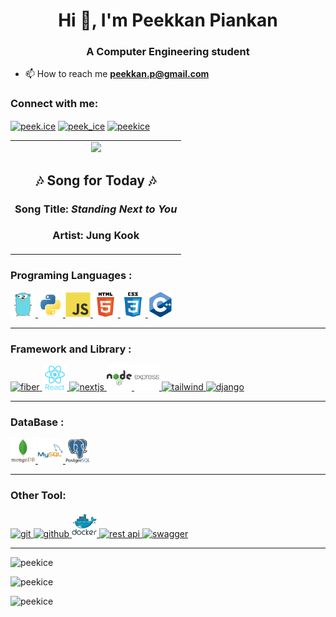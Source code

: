 <h1 align="center">Hi 👋, I'm Peekkan Piankan</h1>
<h3 align="center">A Computer Engineering student</h3>

- 📫 How to reach me **peekkan.p@gmail.com**

<h3 align="left">Connect with me:</h3>
<p align="left">
<a href="https://fb.com/peek.ice" target="blank"><img align="center" src="https://raw.githubusercontent.com/rahuldkjain/github-profile-readme-generator/master/src/images/icons/Social/facebook.svg" alt="peek.ice" height="30" width="40" /></a>
<a href="https://instagram.com/peek_ice" target="blank"><img align="center" src="https://raw.githubusercontent.com/rahuldkjain/github-profile-readme-generator/master/src/images/icons/Social/instagram.svg" alt="peek_ice" height="30" width="40" /></a>
<a href="https://www.leetcode.com/peekice" target="blank"><img align="center" src="https://raw.githubusercontent.com/rahuldkjain/github-profile-readme-generator/master/src/images/icons/Social/leet-code.svg" alt="peekice" height="30" width="40" /></a>
</p>

<!-- Start random song -->
  <div align="center">
   <table>
    <tr>
     <td>
      <div align="center">
       <div>
        <a href="https://open.spotify.com/track/2KslE17cAJNHTsI2MI0jb2" id="link" target="_blank">
         <img src="https://i.scdn.co/image/ab67616d0000b273741fd4807f442af3f7359316" style="width: 250px;"/>
        </a>
       </div>
       <div style="text-align: center;">
        <h2>
         🎶 Song for Today 🎶
        </h2>
        <h3>
         Song Title:
         <em id="title">
          Standing Next to You
         </em>
        </h3>
        <h3>
         Artist:
         <span id="artist">
          Jung Kook
         </span>
        </h3>
       </div>
      </div>
     </td>
    </tr>
   </table>
  </div>
<!-- End random song -->


<h3 align="left">Programing Languages : </h3>
<a href="https://golang.org" target="_blank" rel="noreferrer"> <img src="https://raw.githubusercontent.com/devicons/devicon/master/icons/go/go-original.svg" alt="go" width="40" height="40"/> </a>
<a href="https://www.python.org" target="_blank" rel="noreferrer"> <img src="https://raw.githubusercontent.com/devicons/devicon/master/icons/python/python-original.svg" alt="python" width="40" height="40"/> </a> 
<a href="https://developer.mozilla.org/en-US/docs/Web/JavaScript" target="_blank" rel="noreferrer"> <img src="https://raw.githubusercontent.com/devicons/devicon/master/icons/javascript/javascript-original.svg" alt="javascript" width="40" height="40"/> </a>
<a href="https://www.w3.org/html/" target="_blank" rel="noreferrer"> <img src="https://raw.githubusercontent.com/devicons/devicon/master/icons/html5/html5-original-wordmark.svg" alt="html5" width="40" height="40"/> </a>
<a href="https://www.w3schools.com/css/" target="_blank" rel="noreferrer"> <img src="https://raw.githubusercontent.com/devicons/devicon/master/icons/css3/css3-original-wordmark.svg" alt="css3" width="40" height="40"/> </a>
<a href="https://www.w3schools.com/cpp/" target="_blank" rel="noreferrer"> <img src="https://raw.githubusercontent.com/devicons/devicon/master/icons/cplusplus/cplusplus-original.svg" alt="cplusplus" width="40" height="40"/> </a>
<hr>

<h3 align="left">Framework and Library : </h3>
<a href="https://docs.gofiber.io" target="_blank" rel="noreferrer"> <img src="https://docs.gofiber.io/img/logo-dark.svg" alt="fiber" height="40"/> </a> 
<a href="https://reactjs.org/" target="_blank" rel="noreferrer"> <img src="https://raw.githubusercontent.com/devicons/devicon/master/icons/react/react-original-wordmark.svg" alt="react" width="40" height="40"/> </a> 
<a href="https://nextjs.org" target="_blank" rel="noreferrer"> <img src="https://i.pinimg.com/originals/4a/2b/e7/4a2be73b1e2efb44355436c40bf496dd.png" alt="nextjs"  height="40"/> </a> 
<a href="https://nodejs.org" target="_blank" rel="noreferrer"> <img src="https://raw.githubusercontent.com/devicons/devicon/master/icons/nodejs/nodejs-original-wordmark.svg" alt="nodejs" width="40" height="40"/> </a>
<a href="https://expressjs.com" target="_blank" rel="noreferrer"> <img src="https://raw.githubusercontent.com/devicons/devicon/master/icons/express/express-original-wordmark.svg" alt="express" width="40" height="40"/> </a> 
<a href="https://tailwindcss.com/" target="_blank" rel="noreferrer"> <img src="https://www.vectorlogo.zone/logos/tailwindcss/tailwindcss-icon.svg" alt="tailwind" width="40" height="40"/> </a>
<a href="https://www.djangoproject.com/" target="_blank" rel="noreferrer"> <img src="https://cdn.worldvectorlogo.com/logos/django.svg" alt="django" width="40" height="40"/> </a>
<hr>

<h3 align="left">DataBase : </h3>
<a href="https://www.mongodb.com/" target="_blank" rel="noreferrer"> <img src="https://raw.githubusercontent.com/devicons/devicon/master/icons/mongodb/mongodb-original-wordmark.svg" alt="mongodb" width="40" height="40"/> </a>
<a href="https://www.mysql.com/" target="_blank" rel="noreferrer"> <img src="https://raw.githubusercontent.com/devicons/devicon/master/icons/mysql/mysql-original-wordmark.svg" alt="mysql" width="40" height="40"/> </a> 
<a href="https://www.postgresql.org" target="_blank" rel="noreferrer"> <img src="https://raw.githubusercontent.com/devicons/devicon/master/icons/postgresql/postgresql-original-wordmark.svg" alt="postgresql" width="40" height="40"/> </a> 

<hr>

<h3 align="left">Other Tool: </h3>
<a href="https://git-scm.com/" target="_blank" rel="noreferrer"> <img src="https://www.vectorlogo.zone/logos/git-scm/git-scm-icon.svg" alt="git" width="40" height="40"/> </a> 
<a href="https://github.com" target="_blank" rel="noreferrer"> <img src="https://upload.wikimedia.org/wikipedia/commons/thumb/c/c2/GitHub_Invertocat_Logo.svg/1200px-GitHub_Invertocat_Logo.svg.png" alt="github" width="40" height="40"/> </a> 
<a href="https://www.docker.com/" target="_blank" rel="noreferrer"> <img src="https://raw.githubusercontent.com/devicons/devicon/master/icons/docker/docker-original-wordmark.svg" alt="docker" width="40" height="40"/> </a> 
<a href="https://www.ibm.com/topics/rest-apis" target="_blank" rel="noreferrer"> <img  src="https://www.javacodegeeks.com/wp-content/uploads/2024/01/rest-api-icon.png " alt="rest api"  height="40"/> </a> 
<a href="https://swagger.io" target="_blank" rel="noreferrer"> <img  src="https://upload.wikimedia.org/wikipedia/commons/a/ab/Swagger-logo.png" alt="swagger"  height="40"/> </a> 

<hr>

<p><img src="https://github-readme-stats.vercel.app/api?username=peekice&show_icons=true&locale=en" alt="peekice" /></p>
<p><img src="https://github-readme-streak-stats.herokuapp.com/?user=peekice&" alt="peekice" /></p>
<p><img src="https://github-readme-stats.vercel.app/api/top-langs?username=peekice&show_icons=true&locale=en&layout=compact" alt="peekice" /></p>
